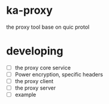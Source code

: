 # ka-proxy
the proxy tool base on quic protol

# developing
 
- [ ] the proxy core service
- [ ]  Power encryption, specific headers
- [ ] the proxy client 
- [ ] the proxy server 
- [ ] example
